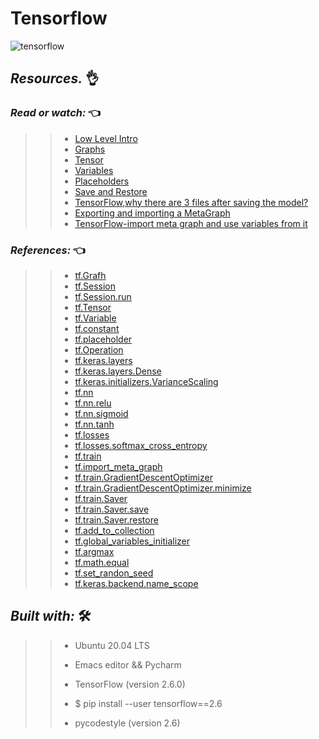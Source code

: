 # Tensorflow

![tensorflow](https://user-images.githubusercontent.com/85587286/189540621-8ad400b9-305e-475b-baf7-85707551d2ab.gif)




## **_Resources._** 👌 

 

### **_Read or watch:_**  👈


>> * [Low Level Intro](https://intranet.hbtn.io/rltoken/NCuz9NxxUi3cSwIPFa2JJw)
>> * [Graphs](https://intranet.hbtn.io/rltoken/37gGDNtBD6VWB0oNJBzvgw)
>> * [Tensor](https://intranet.hbtn.io/rltoken/6R5R5RMtcecU1sdmMjXoNw)
>> * [Variables](https://intranet.hbtn.io/rltoken/YZilxEbcFuvS8kGhRDhCjw)
>> * [Placeholders](https://intranet.hbtn.io/rltoken/kTrtYcJxcGFtL9hmxBUCTA)
>> * [Save and Restore](https://intranet.hbtn.io/rltoken/GxnmEnPfxVLA9QRQEM998g)
>> * [TensorFlow,why there are 3 files after saving the model?](https://intranet.hbtn.io/rltoken/YvqhzzepzXxhivU2L1DqIw)
>> * [Exporting and importing a MetaGraph](https://intranet.hbtn.io/rltoken/HIAgr0xW-aEvfCpxEJnj8w)
>> * [TensorFlow-import meta graph and use variables from it](https://intranet.hbtn.io/rltoken/qqVDNbC7gGaHP82zGkJcQQ)

### **_References:_**  👈

>> * [tf.Grafh](https://intranet.hbtn.io/rltoken/Zkr5nSS0qa_SyvxgQoaRbw)
>> * [tf.Session](https://intranet.hbtn.io/rltoken/IGmtxRNA06qH6muXqM4tTA)
>> * [tf.Session.run](https://intranet.hbtn.io/rltoken/sxwjS1s3e0LbYk6tnnDI_Q)
>> * [tf.Tensor](https://intranet.hbtn.io/rltoken/QE78_JtH3QRE07CJ3fUubg)
>> * [tf.Variable](https://intranet.hbtn.io/rltoken/BZuLFcuSEP_hV1asyJr4ng)
>> * [tf.constant](https://intranet.hbtn.io/rltoken/605qqFd69g0MmxBRd1oaIw)
>> * [tf.placeholder](https://intranet.hbtn.io/rltoken/8DXDLPy7wwqFsBi_I0EYsQ)
>> * [tf.Operation](https://intranet.hbtn.io/rltoken/4rB28wsaR3pfADOgHc6Iew)
>> * [tf.keras.layers](https://intranet.hbtn.io/rltoken/Dszz2f3OIY7-ivDWs6mfOQ)
>> * [tf.keras.layers.Dense](https://intranet.hbtn.io/rltoken/OkMenM7uWcf0hYOQz7RR9w)
>> * [tf.keras.initializers.VarianceScaling](https://intranet.hbtn.io/rltoken/z6ocUQGdsY52fnAdXXTVVA)
>> * [tf.nn](https://intranet.hbtn.io/rltoken/3JVvR4njUqYO1_e8lBPtAQ)
>> * [tf.nn.relu](https://intranet.hbtn.io/rltoken/zlANfFhVilaUHw_Df6qgKQ)
>> * [tf.nn.sigmoid](https://intranet.hbtn.io/rltoken/HOcB9YsvKli8Ix6-XFs6Bw)
>> * [tf.nn.tanh](https://intranet.hbtn.io/rltoken/5fXkL1Zomw8WgUcvTvoNWg)
>> * [tf.losses](https://intranet.hbtn.io/rltoken/Q0NkR475mGR24hto-sjATg)
>> * [tf.losses.softmax_cross_entropy](https://intranet.hbtn.io/rltoken/59E0XwJd7s0kk5ufLK5M5Q)
>> * [tf.train](https://intranet.hbtn.io/rltoken/SEtbuKUd0T0eYA2PvoUJvQ)
>> * [tf.import_meta_graph](https://intranet.hbtn.io/rltoken/VNY77Hp_-_JeSG5sjwBGMg)
>> * [tf.train.GradientDescentOptimizer](https://intranet.hbtn.io/rltoken/vm2W8CYFL27D3zQ0HmwMHw)
>> * [tf.train.GradientDescentOptimizer.minimize](https://intranet.hbtn.io/rltoken/DCBQH5fGwsCuyRVnSy1YYw)
>> * [tf.train.Saver](https://intranet.hbtn.io/rltoken/h21xFX6choBda5ftASHL0w)
>> * [tf.train.Saver.save](https://intranet.hbtn.io/rltoken/58CxTgnsacsm1xEzCHGLlg)
>> * [tf.train.Saver.restore](https://intranet.hbtn.io/rltoken/r5xdiKSuX90udhpi5mricw)
>> * [tf.add_to_collection](https://intranet.hbtn.io/rltoken/0ZX5PsO1jR23BXbKJgHAvA)
>> * [tf.global_variables_initializer](https://intranet.hbtn.io/rltoken/qT3Gyt0R-p5ZuYX3FvjxeQ)
>> * [tf.argmax](https://intranet.hbtn.io/rltoken/K1JdZpRVLfMTeTO3r7p14w)
>> * [tf.math.equal](https://intranet.hbtn.io/rltoken/fcTPl1hbCclxbCpKNQ52ww)
>> * [tf.set_randon_seed](https://intranet.hbtn.io/rltoken/u9f6LC8ie0dpuv3JuVbDvA)
>> * [tf.keras.backend.name_scope](https://intranet.hbtn.io/rltoken/Irj_GnpEB7GF2NOft1tGVw)


## **_Built with:_** 🛠️

>> * Ubuntu 20.04 LTS
>> 
>> * Emacs editor && Pycharm
>> 
>> * TensorFlow (version 2.6.0) 
>> 
>> * $ pip install --user tensorflow==2.6
>> 
>> * pycodestyle (version 2.6)
